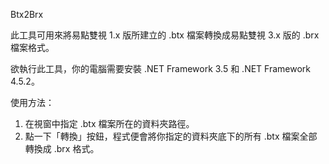 ﻿Btx2Brx

此工具可用來將易點雙視 1.x 版所建立的 .btx 檔案轉換成易點雙視 3.x 版的 .brx 檔案格式。


欲執行此工具，你的電腦需要安裝 .NET Framework 3.5 和 .NET Framework 4.5.2。

使用方法：

1. 在視窗中指定 .btx 檔案所在的資料夾路徑。
2. 點一下「轉換」按鈕，程式便會將你指定的資料夾底下的所有 .btx 檔案全部轉換成 .brx 格式。
